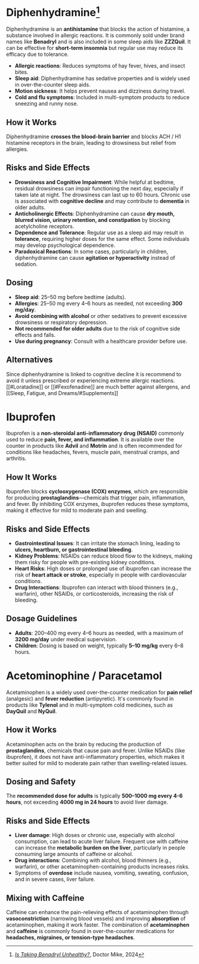 # Diphenhydramine[^1]
Diphenhydramine is an **antihistamine** that blocks the action of histamine, a substance involved in allergic reactions. It is commonly sold under brand names like **Benadryl** and is also included in some sleep aids like **ZZZQuil**. It can be effective for **short-term insomnia** but regular use may reduce its efficacy due to tolerance.
- **Allergic reactions**: Reduces symptoms of hay fever, hives, and insect bites.
- **Sleep aid**: Diphenhydramine has sedative properties and is widely used in over-the-counter sleep aids.
- **Motion sickness**: It helps prevent nausea and dizziness during travel.
- **Cold and flu symptoms**: Included in multi-symptom products to reduce sneezing and runny nose.
## How it Works
Diphenhydramine **crosses the blood-brain barrier** and blocks ACH / H1 histamine receptors in the brain, leading to drowsiness but relief from allergies.
## Risks and Side Effects
- **Drowsiness and Cognitive Impairment**: While helpful at bedtime, residual drowsiness can impair functioning the next day, especially if taken late at night. The drowsiness can last up to 60 hours. Chronic use is associated with **cognitive decline** and may contribute to **dementia** in older adults.
- **Anticholinergic Effects**: Diphenhydramine can cause **dry mouth, blurred vision, urinary retention, and constipation** by blocking acetylcholine receptors.
- **Dependence and Tolerance**: Regular use as a sleep aid may result in **tolerance**, requiring higher doses for the same effect. Some individuals may develop psychological dependence.
- **Paradoxical Reactions**: In some cases, particularly in children, diphenhydramine can cause **agitation or hyperactivity** instead of sedation.
## Dosing
- **Sleep aid**: 25–50 mg before bedtime (adults).
- **Allergies**: 25–50 mg every 4–6 hours as needed, not exceeding **300 mg/day**.
- **Avoid combining with alcohol** or other sedatives to prevent excessive drowsiness or respiratory depression.
- **Not recommended for older adults** due to the risk of cognitive side effects and falls.
- **Use during pregnancy**: Consult with a healthcare provider before use.
## Alternatives
Since diphenhydramine is linked to cognitive decline it is recommend to avoid it unless prescribed or experiencing extreme allergic reactions. [[#Loratadine]] or [[#Fexofenadine]] are much better against allergens, and [[Sleep, Fatigue, and Dreams/#Supplements]]
# Ibuprofen
Ibuprofen is a **non-steroidal anti-inflammatory drug (NSAID)** commonly used to reduce **pain, fever, and inflammation**. It is available over the counter in products like **Advil** and **Motrin** and is often recommended for conditions like headaches, fevers, muscle pain, menstrual cramps, and arthritis.
## How It Works
Ibuprofen blocks **cyclooxygenase (COX) enzymes**, which are responsible for producing **prostaglandins**—chemicals that trigger pain, inflammation, and fever. By inhibiting COX enzymes, ibuprofen reduces these symptoms, making it effective for mild to moderate pain and swelling.
## Risks and Side Effects
- **Gastrointestinal Issues**: It can irritate the stomach lining, leading to **ulcers, heartburn, or gastrointestinal bleeding**.
- **Kidney Problems**: NSAIDs can reduce blood flow to the kidneys, making them risky for people with pre-existing kidney conditions.
- **Heart Risks**: High doses or prolonged use of ibuprofen can increase the risk of **heart attack or stroke**, especially in people with cardiovascular conditions.
- **Drug Interactions**: Ibuprofen can interact with blood thinners (e.g., warfarin), other NSAIDs, or corticosteroids, increasing the risk of bleeding.
## Dosage Guidelines
- **Adults**: 200–400 mg every 4–6 hours as needed, with a maximum of **3200 mg/day** under medical supervision.
- **Children**: Dosing is based on weight, typically **5–10 mg/kg** every 6–8 hours.
# Acetominophine / Paracetamol
Acetaminophen is a widely used over-the-counter medication for **pain relief** (analgesic) and **fever reduction** (antipyretic). It's commonly found in products like **Tylenol** and in multi-symptom cold medicines, such as **DayQuil** and **NyQuil**.
## How it Works
Acetaminophen acts on the brain by reducing the production of **prostaglandins**, chemicals that cause pain and fever. Unlike NSAIDs (like ibuprofen), it does not have anti-inflammatory properties, which makes it better suited for mild to moderate pain rather than swelling-related issues.
## Dosing and Safety
The **recommended dose for adults** is typically **500–1000 mg every 4-6 hours**, not exceeding **4000 mg in 24 hours** to avoid liver damage.
## Risks and Side Effects
- **Liver damage**: High doses or chronic use, especially with alcohol consumption, can lead to acute liver failure. Frequent use with caffeine can increase the **metabolic burden on the liver**, particularly in people consuming large amounts of caffeine or alcohol.
- **Drug interactions**: Combining with alcohol, blood thinners (e.g., warfarin), or other acetaminophen-containing products increases risks.
- Symptoms of **overdose** include nausea, vomiting, sweating, confusion, and in severe cases, liver failure.
## Mixing with Caffeine
Caffeine can enhance the pain-relieving effects of acetaminophen through **vasoconstriction** (narrowing blood vessels) and improving **absorption** of acetaminophen, making it work faster. The combination of **acetaminophen** and **caffeine** is commonly found in over-the-counter medications for **headaches, migraines, or tension-type headaches**.

[^1]: [_Is Taking Benadryl Unhealthy?_](https://www.youtube.com/watch?v=58bme41mMyc), Doctor Mike, 2024
